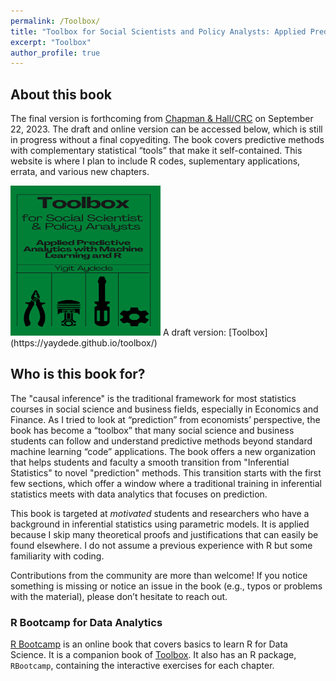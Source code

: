 ```yaml
---
permalink: /Toolbox/
title: "Toolbox for Social Scientists and Policy Analysts: Applied Predictive Analytics with Machine Learning and R"
excerpt: "Toolbox"
author_profile: true
---
```


## About this book

The final version is forthcoming from [Chapman & Hall/CRC](https://www.taylorfrancis.com/books/mono/10.1201/9781003381501/machine-learning-toolbox-social-scientists-yigit-aydede) on September 22, 2023.  The draft and online version can be accessed below, which is still in progress without a final copyediting.  The book covers predictive methods with complementary statistical “tools” that make it self-contained.  This website is where I plan to include R codes, suplementary applications, errata, and various new chapters.

<img src="/images/cover3.png"  width="240" height="240">  
A draft version: [Toolbox](https://yaydede.github.io/toolbox/) 

## Who is this book for?
  
The "causal inference" is the traditional framework for most statistics courses in social science and business fields, especially in Economics and Finance. As I tried to look at “prediction” from economists’ perspective, the book has become a “toolbox” that many social science and business students can follow and understand predictive methods beyond standard machine learning “code” applications. 
The book offers a new organization that helps students and faculty a smooth transition from "Inferential Statistics" to novel "prediction" methods. This transition starts with the first few sections, which offer a window where a traditional training in inferential statistics meets with data analytics that focuses on prediction.     

This book is targeted at *motivated* students and researchers who have a background in inferential statistics using parametric models. It is applied because I skip many theoretical proofs and justifications that can easily be found elsewhere. I do not assume a previous experience with R but some familiarity with coding.

Contributions from the community are more than welcome! If you notice something is missing or notice an issue in the book (e.g., typos or problems with the material), please don’t hesitate to reach out. 

### R Bootcamp for Data Analytics

[R Bootcamp](https://yaydede.github.io/Bootcamp_book/) is an online book that covers basics to learn R for Data Science. It is a companion book of [Toolbox](https://yaydede.github.io/ToolShed/).  It also has an R package, `RBootcamp`, containing the interactive exercises for each chapter.



